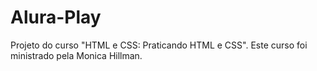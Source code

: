 # Alura-Play
 Projeto do curso "HTML e CSS: Praticando HTML e CSS". Este curso foi ministrado pela Monica Hillman.
